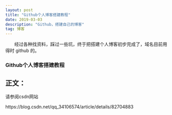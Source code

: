 ```yaml
---
layout: post
title: "Github个人博客搭建教程"
date: 2019-03-03 
description: "Github，搭建自己的博客"
tag: 博客 
---   
```


　　经过各种找资料，踩过一些坑，终于把搭建个人博客初步完成了，域名目前用得时 github 的。
 
### Github个人博客搭建教程
## 正文：
<p>
请参阅csdn网站
<p>
https://blog.csdn.net/qq_34106574/article/details/82704883
